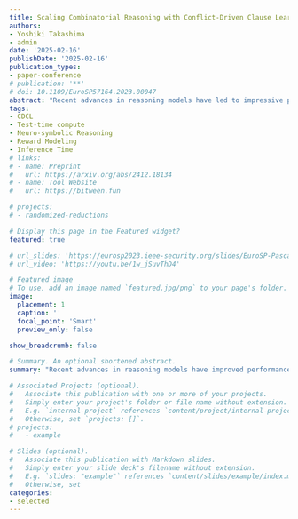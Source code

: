 ```yaml
---
title: Scaling Combinatorial Reasoning with Conflict-Driven Clause Learning In-Context
authors:
- Yoshiki Takashima
- admin 
date: '2025-02-16'
publishDate: '2025-02-16'
publication_types:
- paper-conference
# publication: '**'
# doi: 10.1109/EuroSP57164.2023.00047
abstract: "Recent advances in reasoning models have led to impressive performance in several areas of reason: first-order logic, mathematics, and computer programming to name a few. Yet these models do not scale to combinatorial reasoning tasks. These tasks require the model to find a solution out of a combinatorially large search space while reasoning correctly at each step of the search. Existing techniques for such problems are neuro-symbolic: they translate the problem into a formal representation and use symbolic solvers to conquer the combinatorial search space.  These approaches are often limited to rigid reasoning tasks that have exact formal translations and even then, translation incurs an error overhead, leading to lower performance. We propose CDCL-IC, a Chain-of-Thought (CoT) reasoning technique that conquers combinatorial search problems through Conflict-Driven Clause Learning~(CDCL). Our technique uses CDCL to learn bad patterns during backtracking CoT reasoning and blocks it using in-context learning to prune the search space. We implement CDCL-IC for Sudoku, and show that our approach greatly outperforms both traditional CoT and o3-mini on 9x9 Sudoku problems."
tags:
- CDCL 
- Test-time compute
- Neuro-symbolic Reasoning
- Reward Modeling 
- Inference Time
# links:
# - name: Preprint
#   url: https://arxiv.org/abs/2412.18134
# - name: Tool Website
#   url: https://bitween.fun

# projects:
# - randomized-reductions

# Display this page in the Featured widget?
featured: true

# url_slides: 'https://eurosp2023.ieee-security.org/slides/EuroSP-Pascal-Slides.pdf'
# url_video: 'https://youtu.be/1w_jSuvThD4'

# Featured image
# To use, add an image named `featured.jpg/png` to your page's folder.
image:
  placement: 1 
  caption: ''
  focal_point: 'Smart'
  preview_only: false

show_breadcrumb: false

# Summary. An optional shortened abstract.
summary: "Recent advances in reasoning models have improved performance in logic, mathematics, and programming but struggle with combinatorial reasoning tasks due to the vast search space. Existing neuro-symbolic techniques rely on formal translations and symbolic solvers but are limited and error-prone. We introduce CDCL-IC, a Chain-of-Thought (CoT) reasoning approach leveraging Conflict-Driven Clause Learning (CDCL) to prune search spaces via in-context learning. Applied to Sudoku, CDCL-IC significantly outperforms traditional CoT and o3-mini on 9x9 puzzles."

# Associated Projects (optional).
#   Associate this publication with one or more of your projects.
#   Simply enter your project's folder or file name without extension.
#   E.g. `internal-project` references `content/project/internal-project/index.md`.
#   Otherwise, set `projects: []`.
# projects:
#   - example

# Slides (optional).
#   Associate this publication with Markdown slides.
#   Simply enter your slide deck's filename without extension.
#   E.g. `slides: "example"` references `content/slides/example/index.md`.
#   Otherwise, set 
categories:
- selected
---
```

